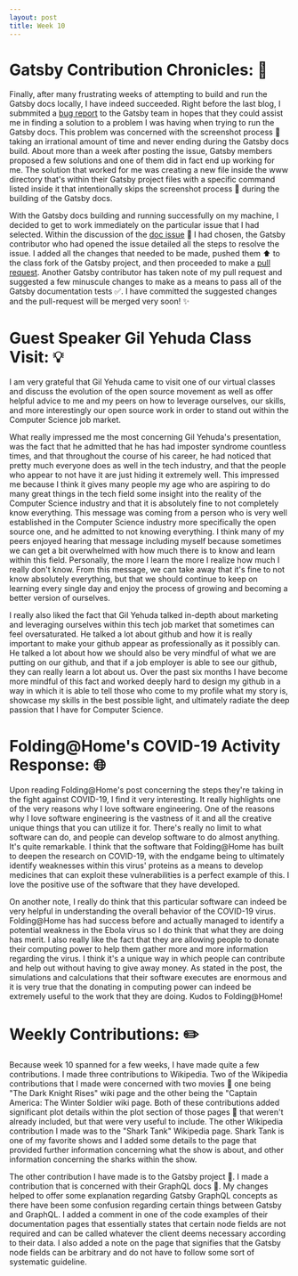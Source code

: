 ```yaml
---
layout: post
title: Week 10
---
```


# Gatsby Contribution Chronicles: :tada:

Finally, after many frustrating weeks of attempting to build and run the Gatsby docs locally, I have indeed succeeded. Right before the last blog, I submmited a [bug report](https://github.com/gatsbyjs/gatsby/issues/22649) to the Gatsby team in hopes that they could assist me in finding a solution to a problem I was having when trying to run the Gatsby docs. This problem was concerned with the screenshot process :camera_flash: taking an irrational amount of time and never ending during the Gatsby docs build.  About more than a week after posting the issue, Gatsby members proposed a few solutions and one of them did in fact end up working for me. The solution that worked for me was creating a new file inside the www directory that's within their Gatsby project files with a specific command listed inside it that intentionally skips the screenshot process :camera_flash: during the building of the Gatsby docs.

With the Gatsby docs building and running successfully on my machine, I decided to get to work immediately on the particular issue that I had selected. Within the discussion of the [doc issue](https://github.com/gatsbyjs/gatsby/issues/21962) :pencil: I had chosen, the Gatsby contributor who had opened the issue detailed all the steps to resolve the issue. I added all the changes that needed to be made, pushed them :arrow_up: to the class fork of the Gatsby project, and then proceeded to make a [pull request](https://github.com/gatsbyjs/gatsby/pull/23106). Another Gatsby contributor has taken note of my pull request and suggested a few minuscule changes to make as a means to pass all of the Gatsby documentation tests :white_check_mark:. I have committed the suggested changes and the pull-request will be merged very soon! :sparkles:

# Guest Speaker Gil Yehuda Class Visit: :bulb:
I am very grateful that Gil Yehuda came to visit one of our virtual classes and discuss the evolution of the open source movement as well as offer helpful advice to me and my peers on how to leverage ourselves, our skills, and more interestingly our open source work in order to stand out within the Computer Science job market. 

What really impressed me the most concerning Gil Yehuda's presentation, was the fact that he admitted that he has had imposter syndrome countless times, and that throughout the course of his career, he had noticed that pretty much everyone does as well in the tech industry, and that the people who appear to not have it are just hiding it extremely well. This impressed me because I think it gives many people my age who are aspiring to do many great things in the tech field some insight into the reality of the Computer Science industry and that it is absolutely fine to not completely know everything. This message was coming from a person who is very well established in the Computer Science industry more specifically the open source one, and he admitted to not knowing everything. I think many of my peers enjoyed hearing that message including myself because sometimes we can get a bit overwhelmed with how much there is to know and learn within this field. Personally, the more I learn the more I realize how much I really don't know. From this message, we can take away that it's fine to not know absolutely everything, but that we should continue to keep on learning every single day and enjoy the process of growing and becoming a better version of ourselves. 

I really also liked the fact that Gil Yehuda talked in-depth about marketing and leveraging ourselves within this tech job market that sometimes can feel oversaturated. He talked a lot about github and how it is really important to make your github appear as professionally as it possibly can. He talked a lot about how we should also be very mindful of what we are putting on our github, and that if a job employer is able to see our github, they can really learn a lot about us. Over the past six months I have become more mindful of this fact and worked deeply hard to 
design my github in a way in which it is able to tell those who come to my profile what my story is, showcase my skills in the best possible light, and ultimately radiate the deep passion that I have for Computer Science. 



# Folding@Home's COVID-19 Activity Response: :globe_with_meridians: 
Upon reading Folding@Home's post concerning the steps they're taking in the fight against COVID-19, I find it very interesting. It really highlights one of the very reasons why I love software engineering. One of the reasons why I love software engineering is the vastness of it and all the creative unique things that you can utilize it for. There's really no limit to what software can do, and people can develop software to do almost anything. It's quite remarkable. I think that the software that Folding@Home has built to deepen the research on COVID-19, with the endgame being to ultimately identify weaknesses within this virus' proteins as a means to develop medicines that can exploit these vulnerabilities is a perfect example of this. I love the positive use of the software that they have developed.

On another note, I really do think that this particular software can indeed be very helpful in understanding the overall behavior of the COVID-19 virus. Folding@Home has had success before and actually managed to identify a potential weakness in the Ebola virus so I do think that what they are doing has merit. I also really like the fact that they are allowing people to donate their computing power to help them gather more and more information regarding the virus. I think it's a unique way in which people can contribute and help out without having to give away money. As stated in the post, the simulations and calculations that their software executes are enormous and it is very true that the donating in computing power can indeed be extremely useful to the work that they are doing. Kudos to Folding@Home!

# Weekly Contributions: :pencil2:
Because week 10 spanned for a few weeks, I have made quite a few contributions. I made three contributions to Wikipedia. Two of the Wikipedia contributions that I made were concerned with two movies :movie_camera: one being "The Dark Knight Rises" wiki page and the other being the "Captain America: The Winter Soldier wiki page. Both of these contributions added significant plot details within the plot section of those pages :page_facing_up: that weren't already included, but that were very useful to include. The other Wikipedia contribution I made was to the "Shark Tank" Wikipedia page. Shark Tank is one of my favorite shows and I added some details to the page that provided further information concerning what the show is about, and other information concerning the sharks within the show.

The other contribution I have made is to the Gatsby project :rocket:. I made a contribution that is concerned with their GraphQL docs :pencil:. My changes helped to offer some explanation regarding Gatsby GraphQL concepts as there have been some confusion regarding certain things between Gatsby and GraphQL. I added a comment in one of the code examples of their documentation pages that essentially states that certain node fields are not required and can be called whatever the client deems necessary according to their data. I also added a note on the page that signifies that the Gatsby node fields can be arbitrary and do not have to follow some sort of systematic guideline.


